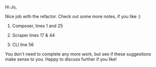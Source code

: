 Hi Jo,

Nice job with the refactor.  Check out some more notes, if you like :)

1. Composer, lines 1 and 25

2. Scraper lines 17 & 44

3. CLI line 56

You don't need to complete any more work, but see if these suggestions make sense to you.  Happy to discuss further if you like!
